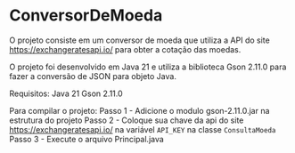 # ConversorDeMoeda

O projeto consiste em um conversor de moeda que utiliza a API do site https://exchangeratesapi.io/ para obter a cotação das moedas.

O projeto foi desenvolvido em Java 21 e utiliza a biblioteca Gson 2.11.0 para fazer a conversão de JSON para objeto Java.

Requisitos:
Java 21
Gson 2.11.0

Para compilar o projeto:
Passo 1 - Adicione o modulo gson-2.11.0.jar na estrutura do projeto
Passo 2 - Coloque sua chave da api do site https://exchangeratesapi.io/ na variável `API_KEY` na classe `ConsultaMoeda`
Passo 3 - Execute o arquivo Principal.java
